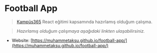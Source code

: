 # Football App

> [Kampüs365](https://www.kampus365.com/) React eğitimi kapsamında hazırlamış olduğum çalışma.

> _Hazırlamış olduğum çalışmaya aşağıdaki linkten ulaşabilirsiniz._

-   Website: [https://muhammetaksu.github.io/football-app/](https://muhammetaksu.github.io/football-app/)
